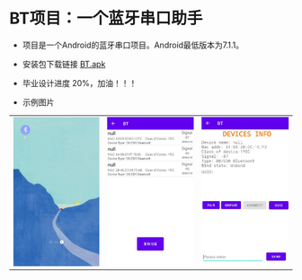 # BT项目：一个蓝牙串口助手

- 项目是一个Android的蓝牙串口项目。Android最低版本为7.1.1。

- 安装包下载链接 [BT.apk](https://github.com/nepleo/BT/blob/master/app/release/app-release.apk)

-  毕业设计进度 20%，加油！！！

- 示例图片

<table>
    <tr>
        <td ><center><img src=".assets/001.jpg" ></center></td>
        <td ><center><img src=".assets/002.jpg" ></center></td>
        <td ><center><img src=".assets/003.jpg" ></center></td>
    </tr>
</table>
